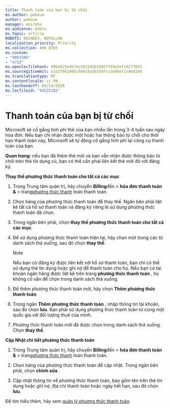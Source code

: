 ```yaml
---
title: Thanh toán của bạn bị từ chối
ms.author: pebaum
author: pebaum
manager: mnirkhe
ms.audience: Admin
ms.topic: article
ROBOTS: NOINDEX, NOFOLLOW
localization_priority: Priority
ms.collection: Adm_O365
ms.custom:
- "9001506"
- "4732"
ms.openlocfilehash: 986e625e4b7ec5615d2b19927749e5efc627f691
ms.sourcegitcommit: e3a1f96200bc58dc8a5b3597cc2600e71c4bd266
ms.translationtype: MT
ms.contentlocale: vi-VN
ms.lasthandoff: 05/14/2020
ms.locfileid: "44225182"
---
```

# <a name="your-payment-was-declined"></a>Thanh toán của bạn bị từ chối

Microsoft sẽ cố gắng tính phí thẻ của bạn nhiều lần trong 3-4 tuần sau ngày hóa đơn.  Nếu bạn chỉ nhận được một hoặc hai thông báo từ chối cho thời hạn thanh toán này, Microsoft sẽ tự động cố gắng tính phí lại công cụ thanh toán của bạn.  

**Quan trọng**: nếu bạn đã thêm thẻ mới và bạn vẫn nhận được thông báo từ chối trên thẻ tín dụng cũ, bạn có thể cần phải liên kết thẻ mới đó với đăng ký.

**Thay thế phương thức thanh toán cho tất cả các mục**

1. Trong Trung tâm quản trị, hãy chuyển **Billing**đến  >  **hóa đơn thanh toán &**  >  trang[phương thức thanh](https://go.microsoft.com/fwlink/p/?linkid=2018806) toán thanh toán.

2. Chọn hàng của phương thức thanh toán để thay thế. Ngăn bên phải liệt kê tất cả hồ sơ thanh toán và đăng ký riêng lẻ sử dụng phương thức thanh toán đã chọn.

3. Trong ngăn bên phải, chọn **thay thế phương thức thanh toán cho tất cả các mục**.

4. Để sử dụng phương thức thanh toán hiện tại, hãy chọn một trong các từ danh sách thả xuống, sau đó chọn **thay thế**.

    > [!NOTE]
    > Nếu bạn có đăng ký được liên kết với hồ sơ thanh toán, bạn chỉ có thể sử dụng thẻ tín dụng hoặc ghi nợ để thanh toán cho họ. Nếu bạn có tài khoản ngân hàng được liệt kê trên trang **phương thức thanh toán** , họ không có sẵn để chọn trong danh sách thả xuống.

5. Để thêm phương thức thanh toán mới, hãy chọn **Thêm phương thức thanh toán**.

6. Trong ngăn **Thêm phương thức thanh toán** , nhập thông tin tài khoản, sau đó chọn **lưu**. Bạn phải sử dụng phương thức thanh toán từ cùng một quốc gia với đối tượng thuê của mình.

7. Phương thức thanh toán mới đã được chọn trong danh sách thả xuống. Chọn **thay thế**.

**Cập Nhật chi tiết phương thức thanh toán**

1. Trong Trung tâm quản trị, hãy chuyển **Billing**đến  >  **hóa đơn thanh toán &**  >  trang[phương thức thanh](https://go.microsoft.com/fwlink/p/?linkid=2018806) toán thanh toán.

2. Chọn hàng của phương thức thanh toán để cập nhật. Trong ngăn bên phải, chọn **chỉnh sửa**.

3. Cập nhật thông tin về phương thức thanh toán, bao gồm tên trên thẻ tín dụng hoặc ghi nợ, địa chỉ thanh toán hoặc ngày hết hạn, sau đó chọn **lưu**.

Để tìm hiểu thêm, hãy xem [quản lý phương thức thanh toán](https://docs.microsoft.com/microsoft-365/commerce/billing-and-payments/manage-payment-methods).